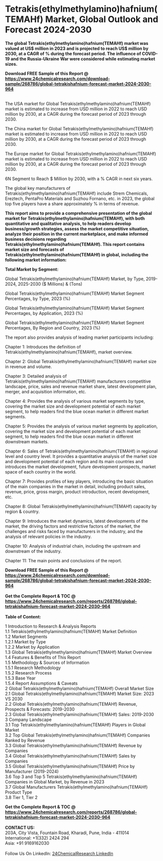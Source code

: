 <h1>Tetrakis(ethylmethylamino)hafnium(TEMAHf) Market, Global Outlook and Forecast 2024-2030</h1><p><strong>The global Tetrakis(ethylmethylamino)hafnium(TEMAHf) market was valued at US$ million in 2023 and is projected to reach US$ million by 2030, at a CAGR of % during the forecast period. The influence of COVID-19 and the Russia-Ukraine War were considered while estimating market sizes.</strong></p><p>
</p><p></p><div><b>Download FREE Sample of this Report @ 
            <a href="https://www.24chemicalresearch.com/download-sample/268786/global-tetrakishafnium-forecast-market-2024-2030-964">
            https://www.24chemicalresearch.com/download-sample/268786/global-tetrakishafnium-forecast-market-2024-2030-964</a></b></div><br><p>
</p><p>The USA market for Global Tetrakis(ethylmethylamino)hafnium(TEMAHf) market is estimated to increase from USD million in 2022 to reach USD million by 2030, at a CAGR during the forecast period of 2023 through 2030.</p><p>
</p><p>The China market for Global Tetrakis(ethylmethylamino)hafnium(TEMAHf) market is estimated to increase from USD million in 2022 to reach USD million by 2030, at a CAGR during the forecast period of 2023 through 2030.</p><p>
</p><p>The Europe market for Global Tetrakis(ethylmethylamino)hafnium(TEMAHf) market is estimated to increase from USD million in 2022 to reach USD million by 2030, at a CAGR during the forecast period of 2023 through 2030.</p><p>
6N Segment to Reach $ Million by 2030, with a % CAGR in next six years.</p><p>
The global key manufacturers of Tetrakis(ethylmethylamino)hafnium(TEMAHf) include Strem Chemicals, Ereztech, PentaPro Materials and Suzhou Fornano, etc. in 2023, the global top five players have a share approximately % in terms of revenue.</p><p>
<strong>This report aims to provide a comprehensive presentation of the global market for Tetrakis(ethylmethylamino)hafnium(TEMAHf), with both quantitative and qualitative analysis, to help readers develop business/growth strategies, assess the market competitive situation, analyze their position in the current marketplace, and make informed business decisions regarding Tetrakis(ethylmethylamino)hafnium(TEMAHf). This report contains market size and forecasts of Tetrakis(ethylmethylamino)hafnium(TEMAHf) in global, including the following market information:</strong></p><p>
</p><p>
<strong>Total Market by Segment:</strong></p><p>
Global Tetrakis(ethylmethylamino)hafnium(TEMAHf) Market, by Type, 2019-2024, 2025-2030 ($ Millions) &amp; (Tons)</p><p>
Global Tetrakis(ethylmethylamino)hafnium(TEMAHf) Market Segment Percentages, by Type, 2023 (%)</p><p>
</p><p>
Global Tetrakis(ethylmethylamino)hafnium(TEMAHf) Market Segment Percentages, by Application, 2023 (%)</p><p>
</p><p>
Global Tetrakis(ethylmethylamino)hafnium(TEMAHf) Market Segment Percentages, By Region and Country, 2023 (%)</p><p>
</p><p>
The report also provides analysis of leading market participants including:</p><p>
</p><p>
</p><p>
Chapter 1: Introduces the definition of Tetrakis(ethylmethylamino)hafnium(TEMAHf), market overview.</p><p>
Chapter 2: Global Tetrakis(ethylmethylamino)hafnium(TEMAHf) market size in revenue and volume.</p><p>
Chapter 3: Detailed analysis of Tetrakis(ethylmethylamino)hafnium(TEMAHf) manufacturers competitive landscape, price, sales and revenue market share, latest development plan, merger, and acquisition information, etc.</p><p>
Chapter 4: Provides the analysis of various market segments by type, covering the market size and development potential of each market segment, to help readers find the blue ocean market in different market segments.</p><p>
Chapter 5: Provides the analysis of various market segments by application, covering the market size and development potential of each market segment, to help readers find the blue ocean market in different downstream markets.</p><p>
Chapter 6: Sales of Tetrakis(ethylmethylamino)hafnium(TEMAHf) in regional level and country level. It provides a quantitative analysis of the market size and development potential of each region and its main countries and introduces the market development, future development prospects, market space of each country in the world.</p><p>
Chapter 7: Provides profiles of key players, introducing the basic situation of the main companies in the market in detail, including product sales, revenue, price, gross margin, product introduction, recent development, etc.</p><p>
Chapter 8: Global Tetrakis(ethylmethylamino)hafnium(TEMAHf) capacity by region &amp; country.</p><p>
Chapter 9: Introduces the market dynamics, latest developments of the market, the driving factors and restrictive factors of the market, the challenges and risks faced by manufacturers in the industry, and the analysis of relevant policies in the industry.</p><p>
Chapter 10: Analysis of industrial chain, including the upstream and downstream of the industry.</p><p>
Chapter 11: The main points and conclusions of the report.</p><div><b>Download FREE Sample of this Report @ 
            <a href="https://www.24chemicalresearch.com/download-sample/268786/global-tetrakishafnium-forecast-market-2024-2030-964">
            https://www.24chemicalresearch.com/download-sample/268786/global-tetrakishafnium-forecast-market-2024-2030-964</a></b></div><br><div><b>Get the Complete Report & TOC @ 
            <a href="https://www.24chemicalresearch.com/reports/268786/global-tetrakishafnium-forecast-market-2024-2030-964">
            https://www.24chemicalresearch.com/reports/268786/global-tetrakishafnium-forecast-market-2024-2030-964</a></b></div><br>
            <b>Table of Content:</b><p>1 Introduction to Research & Analysis Reports<br />
    1.1 Tetrakis(ethylmethylamino)hafnium(TEMAHf) Market Definition<br />
    1.2 Market Segments<br />
        1.2.1 Market by Type<br />
        1.2.2 Market by Application<br />
    1.3 Global Tetrakis(ethylmethylamino)hafnium(TEMAHf) Market Overview<br />
    1.4 Features & Benefits of This Report<br />
    1.5 Methodology & Sources of Information<br />
        1.5.1 Research Methodology<br />
        1.5.2 Research Process<br />
        1.5.3 Base Year<br />
        1.5.4 Report Assumptions & Caveats<br />
2 Global Tetrakis(ethylmethylamino)hafnium(TEMAHf) Overall Market Size<br />
    2.1 Global Tetrakis(ethylmethylamino)hafnium(TEMAHf) Market Size: 2023 VS 2030<br />
    2.2 Global Tetrakis(ethylmethylamino)hafnium(TEMAHf) Revenue, Prospects & Forecasts: 2019-2030<br />
    2.3 Global Tetrakis(ethylmethylamino)hafnium(TEMAHf) Sales: 2019-2030<br />
3 Company Landscape<br />
    3.1 Top Tetrakis(ethylmethylamino)hafnium(TEMAHf) Players in Global Market<br />
    3.2 Top Global Tetrakis(ethylmethylamino)hafnium(TEMAHf) Companies Ranked by Revenue<br />
    3.3 Global Tetrakis(ethylmethylamino)hafnium(TEMAHf) Revenue by Companies<br />
    3.4 Global Tetrakis(ethylmethylamino)hafnium(TEMAHf) Sales by Companies<br />
    3.5 Global Tetrakis(ethylmethylamino)hafnium(TEMAHf) Price by Manufacturer (2019-2024)<br />
    3.6 Top 3 and Top 5 Tetrakis(ethylmethylamino)hafnium(TEMAHf) Companies in Global Market, by Revenue in 2023<br />
    3.7 Global Manufacturers Tetrakis(ethylmethylamino)hafnium(TEMAHf) Product Type<br />
    3.8 Tier 1, Tier 2</p><div><b>Get the Complete Report & TOC @ 
            <a href="https://www.24chemicalresearch.com/reports/268786/global-tetrakishafnium-forecast-market-2024-2030-964">
            https://www.24chemicalresearch.com/reports/268786/global-tetrakishafnium-forecast-market-2024-2030-964</a></b></div><br><b>CONTACT US:</b><br>
            203A, City Vista, Fountain Road, Kharadi, Pune, India - 411014<br>
            International: +1(332) 2424 294<br>
            Asia: +91 9169162030 <br><br>
            Follow Us On LinkedIn: <a href="https://www.linkedin.com/company/24chemicalresearch/">24ChemicalResearch LinkedIn</a>